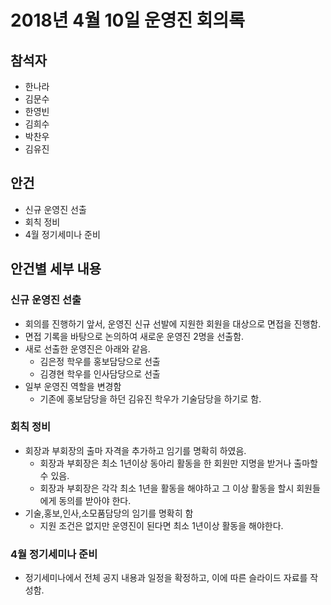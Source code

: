 # 2018년 4월 10일 운영진 회의록

## 참석자

- 한나라
- 김문수
- 한영빈
- 김희수
- 박찬우
- 김유진

## 안건
- 신규 운영진 선출
- 회칙 정비
- 4월 정기세미나 준비

## 안건별 세부 내용
### 신규 운영진 선출
- 회의를 진행하기 앞서, 운영진 신규 선발에 지원한 회원을 대상으로 면접을 진행함.
- 면접 기록을 바탕으로 논의하여 새로운 운영진 2명을 선출함.
- 새로 선출한 운영진은 아래와 같음.
    - 김은정 학우를 홍보담당으로 선출
    - 김경현 학우를 인사담당으로 선출
- 일부 운영진 역할을 변경함
    - 기존에 홍보담당을 하던 김유진 학우가 기술담당을 하기로 함.

### 회칙 정비
- 회장과 부회장의 출마 자격을 추가하고 임기를 명확히 하였음.
    - 회장과 부회장은 최소 1년이상 동아리 활동을 한 회원만 지명을 받거나 출마할 수 있음.
    - 회장과 부회장은 각각 최소 1년을 활동을 해야하고 그 이상 활동을 할시 회원들에게 동의를 받아야 한다.
- 기술,홍보,인사,소모품담당의 임기를 명확히 함
    - 지원 조건은 없지만 운영진이 된다면 최소 1년이상 활동을 해야한다.

### 4월 정기세미나 준비
- 정기세미나에서 전체 공지 내용과 일정을 확정하고, 이에 따른 슬라이드 자료를 작성함.
